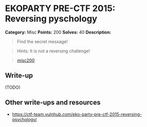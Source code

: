 # EKOPARTY PRE-CTF 2015: Reversing pyschology

**Category:** Misc
**Points:** 200
**Solves:** 40
**Description:**

> Find the secret message!

> Hints: It is not a reversing challenge! 

>[misc200](misc200.zip)

## Write-up

(TODO)

## Other write-ups and resources

* <https://ctf-team.vulnhub.com/eko-party-pre-ctf-2015-reversing-psychology/>
